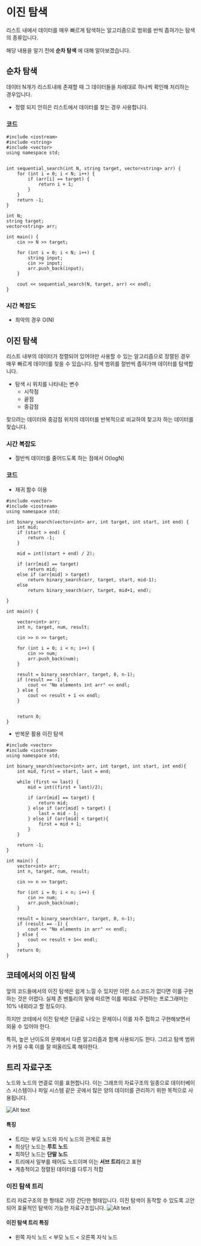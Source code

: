 # 이진 탐색

리스트 내에서 데이터를 매우 빠르게 탐색하는 알고리즘으로 범위를 반씩 좁혀가는 탐색의 종류입니다.

해당 내용을 알기 전에 **순차 탐색** 에 대해 알아보겠습니다.

## 순차 탐색

데이터 N개가 리스트내에 존재할 때 그 데이터들을 차례대로 하나씩 확인해 처리하는 경우입니다.

- 정렬 되지 안히은 리스트에서 데이터를 찾는 경우 사용합니다.

### 코드

```
#include <iostream>
#include <string>
#include <vector>
using namespace std;


int sequential_search(int N, string target, vector<string> arr) {
    for (int i = 0; i < N; i++) {
        if (arr[i] == target) {
            return i + 1;
        }
    }
    return -1;
}

int N;
string target;
vector<string> arr;

int main() {
    cin >> N >> target;

    for (int i = 0; i < N; i++) {
        string input;
        cin >> input;
        arr.push_back(input);
    }

    cout << sequential_search(N, target, arr) << endl;
}

```

### 시간 복잡도
- 최악의 경우 O(N)


## 이진 탐색
리스트 내부의 데이터가 정렬되어 있어야만 사용할 수 있는 알고리즘으로 정렬된 경우 매우 빠르게 데이터를 찾을 수 있습니다.
탐색 범위를 절반씩 좁혀가며 데이터를 탐색합니다.

- 탐색 시 위치를 나타내는 변수
    - 시작점
    - 끝점
    - 중감점

찾으려는 데이터와 중감점 위치의 데이터를 반복적으로 비교하여 찾고자 하는 데이터를 찾습니다.

### 시간 복잡도
- 절반씩 데이터를 줄어드도록 하는 점에서 O(logN)

### 코드

- 재귀 함수 이용
```
#include <vector>
#include <iostream>
using namespace std;

int binary_search(vector<int> arr, int target, int start, int end) {
    int mid;
    if (start > end) {
        return -1;
    }

    mid = int((start + end) / 2);

    if (arr[mid] == target)
        return mid;
    else if (arr[mid] > target)
        return binary_search(arr, target, start, mid-1);
    else 
        return binary_search(arr, target, mid+1, end);
 
}

int main() {

    vector<int> arr;
    int n, target, num, result;

    cin >> n >> target;

    for (int i = 0; i < n; i++) {
        cin >> num;
        arr.push_back(num);
    }
    
    result = binary_search(arr, target, 0, n-1);
    if (result == -1) {
        cout << "No elements int arr" << endl;
    } else {
        cout << result + 1 << endl;
    }
    

    return 0;
}
```

- 반복문 활용 이진 탐색
```
#include <vector>
#include <iostream>
using namespace std;

int binary_search(vector<int> arr, int target, int start, int end){
    int mid, first = start, last = end;

    while (first <= last) {
        mid = int((first + last)/2);

        if (arr[mid] == target) {
            return mid;
        } else if (arr[mid] > target) {
            last = mid - 1;
        } else if (arr[mid] < target){
            first = mid + 1;
        }
    }

    return -1;
}

int main() {
    vector<int> arr;
    int n, target, num, result;

    cin >> n >> target;

    for (int i = 0; i < n; i++) {
        cin >> num;
        arr.push_back(num);
    }

    result = binary_search(arr, target, 0, n-1);
    if (result == -1) {
        cout << "No elements in arr" << endl;
    } else {
        cout << result + 1<< endl;
    }
    return 0;
}
```

## 코테에서의 이진 탐색
앞의 코드들에서의 이진 탐색은 쉽게 느낄 수 있지만 이런 소스코드가 없다면 이를 구현하는 것은 어렵다.
실제 존 벤틀리의 말에 따르면 이를 제대로 구현하는 프로그래머는 10% 내외라고 할 정도이다.

하지만 코테에서 이진 탐색은 단골로 나오는 문제이니 이를 자주 접하고 구현해보면서 외울 수 있어야 한다.

특히, 높은 난이도의 문제에서 다른 알고리즘과 함께 사용되기도 한다. 그리고 탐색 범위가 커질 수록 이를 잘 떠올리도록 해야한다.

## 트리 자료구조

노드와 노드의 연결로 이를 표현합니다.
이는 그래프의 자료구조의 일종으로 데이터베이스 시스템이나 파일 시스템 같은 곳에서 많은 양의 데이터를 관리하기 위한 목적으로 사용됩니다.

![Alt text](image.png)

#### 특징
- 트리는 부모 노드와 자식 노드의 관계로 표현
- 최상단 노드는 **루트 노드**
- 최하단 노드는 **단말 노드**
- 트리에서 일부를 떼어도 노드이며 이는 **서브 트리**라고 표현
- 계층적이고 정렬된 데이터를 다루기 적합

### 이진 탐색 트리
트리 자료구조의 한 형태로 가장 간단한 형태입니다.
이진 탐색이 동작할 수 있도록 고안되어 효율적인 탐색이 가능한 자료구조입니다.
![Alt text](image-1.png)
#### 이진 탐색 트리 특징
- 왼쪽 자식 노드 < 부모 노드 < 오른쪽 자식 노드